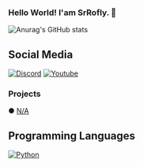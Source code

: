 ### Hello World! I'am SrRofly. 🧮

![Anurag's GitHub stats](https://github-readme-stats.vercel.app/api?username=srrofly&show_icons=true&theme=tokyonight)

## Social Media
[![Discord](https://img.shields.io/badge/Discord-7289DA?style=for-the-badge&logo=discord&logoColor=white)](https://discord.gg/bKu3pPGHgc)
[![Youtube](https://img.shields.io/badge/YouTube-FF0000?style=for-the-badge&logo=youtube&logoColor=white)](https://www.youtube.com/c/SrRofly)

### Projects
● [N/A](https://github.com/srrofly/Completing-the-Square)

## Programming Languages 
[![Python](https://img.shields.io/badge/Python-3776AB?style=for-the-badge&logo=python&logoColor=white)](https://www.python.org)
